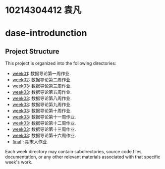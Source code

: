 # 10214304412 袁凡
# dase-introdunction

## Project Structure

This project is organized into the following directories:

- [week01](./week01): 数据导论第一周作业.
- [week02](./week02): 数据导论第二周作业.
- [week03](./week03): 数据导论第三周作业.
- [week03](./week05): 数据导论第五周作业.
- [week03](./week08): 数据导论第八周作业.
- [week03](./week09): 数据导论第九周作业.
- [week03](./week10): 数据导论第十周作业.
- [week03](./week11): 数据导论第十一周作业.
- [week03](./week12): 数据导论第十二周作业.
- [week03](./week13): 数据导论第十三周作业.
- [week03](./week16): 数据导论第十六周作业.
- [final](./final)`: 期末大作业.

Each week directory may contain subdirectories, source code files, documentation, or any other relevant materials associated with that specific week's work.


